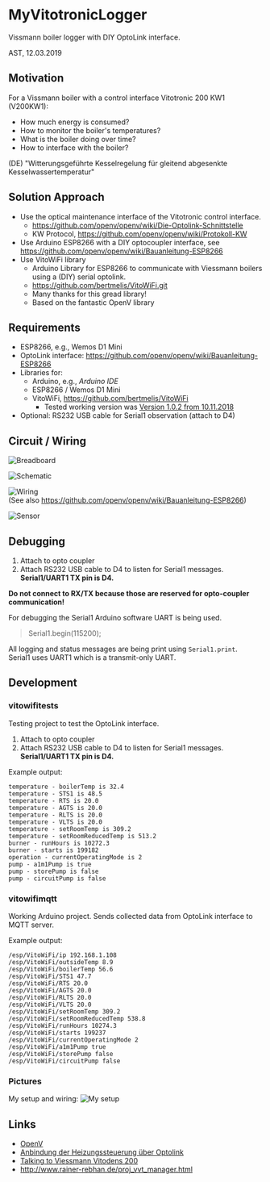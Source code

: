 

MyVitotronicLogger
==================
Vissmann boiler logger with DIY OptoLink interface.  

AST, 12.03.2019


Motivation
----------
For a Vissmann boiler with a control interface Vitotronic 200 KW1 (V200KW1):   
* How much energy is consumed?
* How to monitor the boiler's temperatures?
* What is the boiler doing over time?
* How to interface with the boiler?

(DE) "Witterungsgeführte Kesselregelung für gleitend abgesenkte Kesselwassertemperatur"  


Solution Approach
-----------------
* Use the optical maintenance interface of the Vitotronic control interface.
	* <https://github.com/openv/openv/wiki/Die-Optolink-Schnittstelle>
	* KW Protocol, <https://github.com/openv/openv/wiki/Protokoll-KW>
* Use Arduino ESP8266 with a DIY optocoupler interface, see <https://github.com/openv/openv/wiki/Bauanleitung-ESP8266>
* Use VitoWiFi library
	* Arduino Library for ESP8266 to communicate with Viessmann boilers using a (DIY) serial optolink.
	* <https://github.com/bertmelis/VitoWiFi.git>
    * Many thanks for this gread library!
	* Based on the fantastic OpenV library



Requirements
------------
* ESP8266, e.g., Wemos D1 Mini
* OptoLink interface: <https://github.com/openv/openv/wiki/Bauanleitung-ESP8266>
* Libraries for:
	* Arduino, e.g., *Arduino IDE*
	* ESP8266 / Wemos D1 Mini
	* VitoWiFi, <https://github.com/bertmelis/VitoWiFi>
		* Tested working version was [Version 1.0.2 from 10.11.2018](https://github.com/bertmelis/VitoWiFi/tree/5d8a2d5b270df575b2cb3b8847567947bac362e9)
* Optional: RS232 USB cable for Serial1 observation (attach to D4)



Circuit / Wiring
----------------
![Breadboard](doc/WemosD1MiniVitoOptocoupler_bb.jpg)  

![Schematic](doc/WemosD1MiniVitoOptocoupler_schem.jpg)

![Wiring](doc/OptolinkESP8266.png)  
(See also https://github.com/openv/openv/wiki/Bauanleitung-ESP8266)  

![Sensor](doc/optocoupler.jpg "Breadboard Prototype")



Debugging
---------------
1. Attach to opto coupler 
2. Attach RS232 USB cable to D4 to listen for Serial1 messages. **Serial1/UART1 TX pin is D4.**

**Do not connect to RX/TX because those are reserved for opto-coupler communication!**

For debugging the Serial1 Arduino software UART is being used.

  > Serial1.begin(115200);

All logging and status messages are being print using `Serial1.print`.  
Serial1 uses UART1 which is a transmit-only UART.  



Development
---------------

### vitowifitests
Testing project to test the OptoLink interface.
1. Attach to opto coupler 
2. Attach RS232 USB cable to D4 to listen for Serial1 messages. **Serial1/UART1 TX pin is D4.**

Example output:
```
temperature - boilerTemp is 32.4
temperature - STS1 is 48.5
temperature - RTS is 20.0
temperature - AGTS is 20.0
temperature - RLTS is 20.0
temperature - VLTS is 20.0
temperature - setRoomTemp is 309.2
temperature - setRoomReducedTemp is 513.2
burner - runHours is 10272.3
burner - starts is 199182
operation - currentOperatingMode is 2
pump - a1m1Pump is true
pump - storePump is false
pump - circuitPump is false
```


### vitowifimqtt
Working Arduino project.
Sends collected data from OptoLink interface to MQTT server.  

Example output:
```
/esp/VitoWiFi/ip 192.168.1.108
/esp/VitoWiFi/outsideTemp 8.9
/esp/VitoWiFi/boilerTemp 56.6
/esp/VitoWiFi/STS1 47.7
/esp/VitoWiFi/RTS 20.0
/esp/VitoWiFi/AGTS 20.0
/esp/VitoWiFi/RLTS 20.0
/esp/VitoWiFi/VLTS 20.0
/esp/VitoWiFi/setRoomTemp 309.2
/esp/VitoWiFi/setRoomReducedTemp 538.8
/esp/VitoWiFi/runHours 10274.3
/esp/VitoWiFi/starts 199237
/esp/VitoWiFi/currentOperatingMode 2
/esp/VitoWiFi/a1m1Pump true
/esp/VitoWiFi/storePump false
/esp/VitoWiFi/circuitPump false
```

### Pictures

My setup and wiring:
![My setup](doc/Setup/MyVitotronicLogger_Setup.jpg)





Links
-----
* [OpenV](https://github.com/openv/openv/wiki/)
* [Anbindung der Heizungssteuerung über Optolink](https://www.harrykellner.de/index.php/projekte2/81-optolink)
* [Talking to Viessmann Vitodens 200](https://www.edom-plc.pl/index.php/en/1-wire-i-rpi-en/175-komunikacja-z-viessmann-em-vitodens-200)
* <http://www.rainer-rebhan.de/proj_vvt_manager.html>

